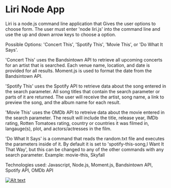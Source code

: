 # Liri Node App

Liri is a node.js command line application that Gives the user options to choose form. The user must enter 'node liri.js' into the command line and use the up and down arrow keys to choose a option.

Possible Options: 'Concert This', 'Spotify This', 'Movie This', or 'Do What It Says'.


'Concert This' uses the Bandsintown API to retrieve all upcoming concerts for an artist that is searched. Each venue name, location, and date is provided for all results. Moment.js is used to format the date from the Bandsintown API.

'Spotify This' uses the Spotify API to retrieve data about the song entered in the search parameter. All song titles that contain the search parameter or parts of it are returned. The user will receive the artist, song name, a link to preview the song, and the album name for each result.

'Movie This' uses the OMDb API to retreive data about the movie entered in the search parameter. The result will include the title, release year, IMDb rating, Rotten Tomatoes rating, country or countries it was filmed in, langauge(s), plot, and actors/actresses in the film.

'Do What It Says' is a command that reads the random.txt file and executes the parameters inside of it. By default it is set to 'spotify-this-song,I Want It That Way', but this can be changed to any of the other commands with any search parameter.
Example: movie-this, Skyfall

Technologies used: Javascript, Node.js, Moment.js, Bandsintown API, Spotify API, OMDb API

[![Alt text](https://img.youtube.com/vi/VID/0.jpg)](https://youtu.be/e0ShO6kv8t0)